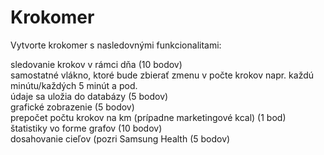 # Krokomer
Vytvorte krokomer s nasledovnými funkcionalitami:

sledovanie krokov v rámci dňa (10 bodov)<br/>
samostatné vlákno, ktoré bude zbierať zmenu v počte krokov napr. každú minútu/každých 5 minút a pod.<br/>
údaje sa uložia do databázy (5 bodov)<br/>
grafické zobrazenie (5 bodov)<br/>
prepočet počtu krokov na km (prípadne marketingové kcal) (1 bod)<br/>
štatistiky vo forme grafov (10 bodov)<br/>
dosahovanie cieľov (pozri Samsung Health (5 bodov)<br/>
